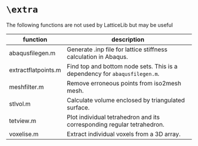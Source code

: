 # `\extra`
The following functions are not used by LatticeLib but may be useful

|function|description|
|------------|-------|
|abaqusfilegen.m| Generate .inp file for lattice stiffness calculation in Abaqus.|
|extractflatpoints.m| Find top and bottom node sets. This is a dependency for `abaqusfilegen.m`.|
|meshfilter.m| Remove erroneous points from iso2mesh mesh. |
|stlvol.m| Calculate volume enclosed by triangulated surface.|
|tetview.m| Plot individual tetrahedron and its corresponding regular tetrahedron.|
|voxelise.m| Extract individual voxels from a 3D array.|